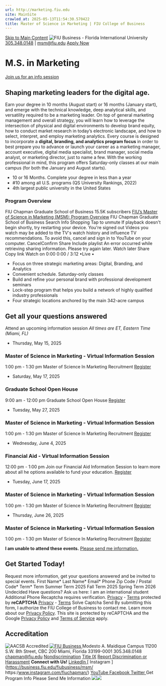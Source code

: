```yaml
---
url: http://marketing.fiu.edu
site: MainSite
crawled_at: 2025-05-13T11:54:30.570422
title: Master of Science in Marketing | FIU College of Business
---
```


[Skip to Main Content](https://business.fiu.edu/fiubusiness/msm/?utm_source=marketingdotfiudotedu&utm_medium=redirect&utm_campaign=msmlanding#main-content)
![FIU Business - Florida International University](https://business.fiu.edu/_assets/images/fiu-business-logo-text.svg)
[305.348.0148](tel:13053480148) | msm@fiu.edu [Apply Now](https://pslinks.fiu.edu/psc/cslinks/EMPLOYEE/CAMP/c/OAA_ONLINE_APPLICATION.OAA_SIGNON_COMP.GBL?Page=OAA_APPLICATION01&Action=U&TEMPLATE_ID=FIU_GRAD_BUSN_M&)
# M.S. in Marketing
[Join us for an info session](https://business.fiu.edu/fiubusiness/msm/?utm_source=marketingdotfiudotedu&utm_medium=redirect&utm_campaign=msmlanding#infosessions)
## Shaping marketing leaders for the digital age.
Earn your degree in 10 months (August start) or 16 months (January start), and emerge with the technical knowledge, deep analytical skills, and versatility required to be a marketing leader. On top of general marketing management and overall strategy, you will learn how to leverage the intersection of physical and digital environments to develop brand equity, how to conduct market research in today’s electronic landscape, and how to select, interpret, and employ marketing analytics.
Every course is designed to incorporate a **digital, branding, and analytics program focus** in order to best prepare you to advance or launch your career as a marketing manager, account executive, digital media specialist, brand manager, social media analyst, or marketing director, just to name a few.
With the working professional in mind, this program offers Saturday-only classes at our main campus (for both the January and August starts).
  * 10
or 16 Months. Complete your degree in less than a year
  * #10
among all U.S. programs (QS University Rankings, 2022)
  * 4th
largest public university in the United States


### Program Overview
FIU Chapman Graduate School of Business
15.5K subscribers
[FIU’s Master of Science in Marketing (MSM): Program Overview](https://www.youtube.com/watch?v=Uk6NKV9TGTE)
FIU Chapman Graduate School of Business
Search
Info
Shopping
Tap to unmute
If playback doesn't begin shortly, try restarting your device.
You're signed out
Videos you watch may be added to the TV's watch history and influence TV recommendations. To avoid this, cancel and sign in to YouTube on your computer.
CancelConfirm
Share
Include playlist
An error occurred while retrieving sharing information. Please try again later.
Watch later
Share
Copy link
Watch on
0:00
0:00 / 3:12
•Live
•
[](https://www.youtube.com/watch?v=Uk6NKV9TGTE "Watch on YouTube")
  * Focus on three strategic marketing areas: Digital, Branding, and Analytics
  * Convenient schedule. Saturday-only classes
  * Build and refine your personal brand with professional development seminars
  * Lock-step program that helps you build a network of highly qualified industry professionals
  * Four strategic locations anchored by the main 342-acre campus


## Get all your questions answered
Attend an upcoming information session
 _All times are ET, Eastern Time (Miami, FL)_
  * Thursday, May 15, 2025
### Master of Science in Marketing - Virtual Information Session
1:00 pm - 1:30 pm
Master of Science In Marketing Recruitment
[Register](https://fiucrm.my.salesforce-sites.com/fiubusiness/summit__SummitEventsRegister?instanceID=a1Q5Y00000F7LnjUAF&utm_source=marketingdotfiudotedu&utm_medium=redirect&utm_campaign=msmlanding)
  * Saturday, May 17, 2025
### Graduate School Open House
9:00 am - 12:00 pm
Graduate School Open House
[Register](https://fiucrm.my.salesforce-sites.com/fiubusiness/summit__SummitEventsRegister?instanceID=a1Q5Y00000F7LzpUAF&utm_source=marketingdotfiudotedu&utm_medium=redirect&utm_campaign=msmlanding)
  * Tuesday, May 27, 2025
### Master of Science in Marketing - Virtual Information Session
1:00 pm - 1:30 pm
Master of Science In Marketing Recruitment
[Register](https://fiucrm.my.salesforce-sites.com/fiubusiness/summit__SummitEventsRegister?instanceID=a1Q5Y00000F7LnkUAF&utm_source=marketingdotfiudotedu&utm_medium=redirect&utm_campaign=msmlanding)
  * Wednesday, June 4, 2025
### Financial Aid - Virtual Information Session
12:00 pm - 1:00 pm
Join our Financial Aid Information Session to learn more about all he options available to fund your education.
[Register](https://fiucrm.my.salesforce-sites.com/fiubusiness/summit__SummitEventsRegister?instanceID=a1Q5Y00000F7Lg5UAF&utm_source=marketingdotfiudotedu&utm_medium=redirect&utm_campaign=msmlanding)
  * Tuesday, June 17, 2025
### Master of Science in Marketing - Virtual Information Session
1:00 pm - 1:30 pm
Master of Science In Marketing Recruitment
[Register](https://fiucrm.my.salesforce-sites.com/fiubusiness/summit__SummitEventsRegister?instanceID=a1Q5Y00000F7LnnUAF&utm_source=marketingdotfiudotedu&utm_medium=redirect&utm_campaign=msmlanding)
  * Thursday, June 26, 2025
### Master of Science in Marketing - Virtual Information Session
1:00 pm - 1:30 pm
Master of Science In Marketing Recruitment
[Register](https://fiucrm.my.salesforce-sites.com/fiubusiness/summit__SummitEventsRegister?instanceID=a1Q5Y00000F7LnfUAF&utm_source=marketingdotfiudotedu&utm_medium=redirect&utm_campaign=msmlanding)


**I am unable to attend these events.**
[Please send me information.](https://business.fiu.edu/fiubusiness/msm/?utm_source=marketingdotfiudotedu&utm_medium=redirect&utm_campaign=msmlanding)
## Get Started Today!
Request more information, get your questions answered and be invited to special events.
First Name*
Last Name*
Email*
Phone
Zip Code / Postal Code*
Term* Term Summer Term 2025 Fall Term 2025 Spring Term 2026 Undecided
Have questions? Ask us here:
I am an international student 
Additional Phone
Recaptcha requires verification. 
[Privacy](https://www.google.com/intl/en/policies/privacy/) - [Terms](https://www.google.com/intl/en/policies/terms/)
protected by **reCAPTCHA**
[Privacy](https://www.google.com/intl/en/policies/privacy/) - [Terms](https://www.google.com/intl/en/policies/terms/)
<label for="g-recaptcha-response" class="show-for-sr">Solve Captcha</label>
Send
By submitting this form, I authorize the FIU College of Business to contact me. Learn more about our [Privacy Policy](https://business.fiu.edu/privacy-policy/). This site is protected by reCAPTCHA and the Google [Privacy Policy](https://www.google.com/intl/en/policies/privacy/) and [Terms of Service](https://www.google.com/intl/en/policies/terms/) apply. 
## Accreditation
![AACSB Accredited ](https://business.fiu.edu/fiubusiness/_assets/images/logo-aacsb.png)
[ ![FIU Business](https://business.fiu.edu/_assets/images/fiu-business-logo-text.svg) ](https://business.fiu.edu/index.html)Modesto A. Maidique Campus 11200 S.W. 8th Street, CBC 200 Miami, Florida 33199-0001 305.348.0148 chapman@fiu.edu
[Nondiscrimination](https://ace.fiu.edu/civil-rights-and-accessibility/harassment-and-discrimination/) [Title IX](https://ace.fiu.edu/title-ix/) [Report Discrimination or Harassment](https://report.fiu.edu/)
**Connect with Us!**
[ LinkedIn ](https://www.linkedin.com/school/fiuchapman/) [ Instagram ](https://business.fiu.edu/fiubusiness/msm/ https:/www.instagram.com/fiuchapman/) [ YouTube ](https://www.youtube.com/@fiuchapman) [ Facebook ](https://www.facebook.com/fiubusiness) [ Twitter ](https://twitter.com/fiubusiness)
Get Program Info Please Send Me Information
![](https://t.co/i/adsct?bci=3&dv=America%2FNew_York%26en-US%26Google%20Inc.%26Win32%26255%261080%26600%2612%2624%261080%26600%2610%26na&eci=2&event_id=43efd518-d825-43c6-8f68-27ff1d45d598&events=%5B%5B%22pageview%22%2C%7B%7D%5D%5D&integration=advertiser&p_id=Twitter&p_user_id=0&pl_id=284ad50e-0b6c-4564-a867-aef33bc9d35f&tw_document_href=https%3A%2F%2Fbusiness.fiu.edu%2Ffiubusiness%2Fmsm%2F%3Futm_source%3Dmarketingdotfiudotedu%26utm_medium%3Dredirect%26utm_campaign%3Dmsmlanding&tw_iframe_status=0&tw_order_quantity=0&tw_sale_amount=0&txn_id=nuvsq&type=javascript&version=2.3.33)![](https://analytics.twitter.com/i/adsct?bci=3&dv=America%2FNew_York%26en-US%26Google%20Inc.%26Win32%26255%261080%26600%2612%2624%261080%26600%2610%26na&eci=2&event_id=43efd518-d825-43c6-8f68-27ff1d45d598&events=%5B%5B%22pageview%22%2C%7B%7D%5D%5D&integration=advertiser&p_id=Twitter&p_user_id=0&pl_id=284ad50e-0b6c-4564-a867-aef33bc9d35f&tw_document_href=https%3A%2F%2Fbusiness.fiu.edu%2Ffiubusiness%2Fmsm%2F%3Futm_source%3Dmarketingdotfiudotedu%26utm_medium%3Dredirect%26utm_campaign%3Dmsmlanding&tw_iframe_status=0&tw_order_quantity=0&tw_sale_amount=0&txn_id=nuvsq&type=javascript&version=2.3.33)
